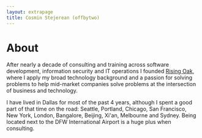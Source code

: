 ```yaml
---
layout: extrapage
title: Cosmin Stejerean (offbytwo)
---
```


# About

After nearly a decade of consulting and training across software
development, information security and IT operations I founded
[Rising Oak](http://www.risingoak.com), where I apply my broad
technology background and a passion for solving problems to help
mid-market companies solve problems at the intersection of business
and technology.

I have lived in Dallas for most of the past 4 years, although I spent
a good part of that time on the road: Seattle, Portland, Chicago, San
Francisco, New York, London, Bangalore, Beijing, Xi'an, Melbourne and
Sydney. Being located next to the DFW International Airport is a huge
plus when consulting.

